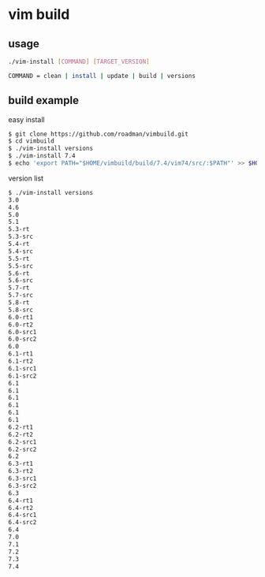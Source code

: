 vim build
===========

usage
-----------
```bash
./vim-install [COMMAND] [TARGET_VERSION]

COMMAND = clean | install | update | build | versions
```

build example
-----------
easy install
```bash
$ git clone https://github.com/roadman/vimbuild.git
$ cd vimbuild
$ ./vim-install versions
$ ./vim-install 7.4
$ echo 'export PATH="$HOME/vimbuild/build/7.4/vim74/src/:$PATH"' >> $HOME/.bashrc
```

version list
```bash
$ ./vim-install versions
3.0
4.6
5.0
5.1
5.3-rt
5.3-src
5.4-rt
5.4-src
5.5-rt
5.5-src
5.6-rt
5.6-src
5.7-rt
5.7-src
5.8-rt
5.8-src
6.0-rt1
6.0-rt2
6.0-src1
6.0-src2
6.0
6.1-rt1
6.1-rt2
6.1-src1
6.1-src2
6.1
6.1
6.1
6.1
6.1
6.1
6.2-rt1
6.2-rt2
6.2-src1
6.2-src2
6.2
6.3-rt1
6.3-rt2
6.3-src1
6.3-src2
6.3
6.4-rt1
6.4-rt2
6.4-src1
6.4-src2
6.4
7.0
7.1
7.2
7.3
7.4
```
